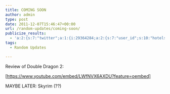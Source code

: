 ```yaml
---
title: COMING SOON
author: admin
type: post
date: 2011-12-07T15:46:47+00:00
url: /random-updates/coming-soon/
publicize_results:
  - 'a:2:{s:7:"twitter";a:1:{i:29364284;a:2:{s:7:"user_id";s:10:"hotelsdown";s:7:"post_id";s:18:"144442758533349377";}}s:2:"fb";a:1:{i:552216077;a:2:{s:7:"user_id";s:9:"552216077";s:7:"post_id";s:17:"10150397398601078";}}}'
tags:
  - Random Updates

---
```

Review of Double Dragon 2:

[https://www.youtube.com/embed/LWfNVX6AXDU?feature=oembed]

MAYBE LATER: Skyrim (??)
